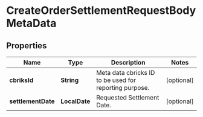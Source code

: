

# CreateOrderSettlementRequestBodyMetaData


## Properties

| Name | Type | Description | Notes |
|------------ | ------------- | ------------- | -------------|
|**cbriksId** | **String** | Meta data cbricks ID to be used for reporting purpose. |  [optional] |
|**settlementDate** | **LocalDate** | Requested Settlement Date. |  [optional] |



